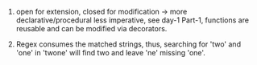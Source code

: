 1. open for extension, closed for modification -> more declarative/procedural less imperative, see day-1 Part-1, functions are reusable and can be modified via decorators.

2. Regex consumes the matched strings, thus, searching for 'two' and 'one' in 'twone' will find two and leave 'ne' missing 'one'. 